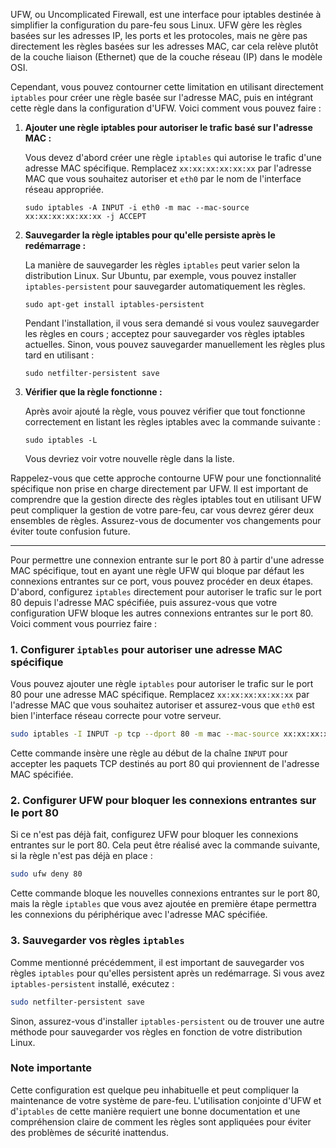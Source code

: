 UFW, ou Uncomplicated Firewall, est une interface pour iptables destinée à simplifier la configuration du pare-feu sous Linux. UFW gère les règles basées sur les adresses IP, les ports et les protocoles, mais ne gère pas directement les règles basées sur les adresses MAC, car cela relève plutôt de la couche liaison (Ethernet) que de la couche réseau (IP) dans le modèle OSI.

Cependant, vous pouvez contourner cette limitation en utilisant directement `iptables` pour créer une règle basée sur l'adresse MAC, puis en intégrant cette règle dans la configuration d'UFW. Voici comment vous pouvez faire :

1. **Ajouter une règle iptables pour autoriser le trafic basé sur l'adresse MAC :**

   Vous devez d'abord créer une règle `iptables` qui autorise le trafic d'une adresse MAC spécifique. Remplacez `xx:xx:xx:xx:xx:xx` par l'adresse MAC que vous souhaitez autoriser et `eth0` par le nom de l'interface réseau appropriée.

   ```
   sudo iptables -A INPUT -i eth0 -m mac --mac-source xx:xx:xx:xx:xx:xx -j ACCEPT
   ```

2. **Sauvegarder la règle iptables pour qu'elle persiste après le redémarrage :**

   La manière de sauvegarder les règles `iptables` peut varier selon la distribution Linux. Sur Ubuntu, par exemple, vous pouvez installer `iptables-persistent` pour sauvegarder automatiquement les règles.

   ```
   sudo apt-get install iptables-persistent
   ```

   Pendant l'installation, il vous sera demandé si vous voulez sauvegarder les règles en cours ; acceptez pour sauvegarder vos règles iptables actuelles. Sinon, vous pouvez sauvegarder manuellement les règles plus tard en utilisant :

   ```
   sudo netfilter-persistent save
   ```

3. **Vérifier que la règle fonctionne :**

   Après avoir ajouté la règle, vous pouvez vérifier que tout fonctionne correctement en listant les règles iptables avec la commande suivante :

   ```
   sudo iptables -L
   ```

   Vous devriez voir votre nouvelle règle dans la liste.

Rappelez-vous que cette approche contourne UFW pour une fonctionnalité spécifique non prise en charge directement par UFW. Il est important de comprendre que la gestion directe des règles iptables tout en utilisant UFW peut compliquer la gestion de votre pare-feu, car vous devrez gérer deux ensembles de règles. Assurez-vous de documenter vos changements pour éviter toute confusion future.


<hr>


Pour permettre une connexion entrante sur le port 80 à partir d'une adresse MAC spécifique, tout en ayant une règle UFW qui bloque par défaut les connexions entrantes sur ce port, vous pouvez procéder en deux étapes. D'abord, configurez `iptables` directement pour autoriser le trafic sur le port 80 depuis l'adresse MAC spécifiée, puis assurez-vous que votre configuration UFW bloque les autres connexions entrantes sur le port 80. Voici comment vous pourriez faire :

### 1. Configurer `iptables` pour autoriser une adresse MAC spécifique

Vous pouvez ajouter une règle `iptables` pour autoriser le trafic sur le port 80 pour une adresse MAC spécifique. Remplacez `xx:xx:xx:xx:xx:xx` par l'adresse MAC que vous souhaitez autoriser et assurez-vous que `eth0` est bien l'interface réseau correcte pour votre serveur.

```bash
sudo iptables -I INPUT -p tcp --dport 80 -m mac --mac-source xx:xx:xx:xx:xx:xx -j ACCEPT
```

Cette commande insère une règle au début de la chaîne `INPUT` pour accepter les paquets TCP destinés au port 80 qui proviennent de l'adresse MAC spécifiée.

### 2. Configurer UFW pour bloquer les connexions entrantes sur le port 80

Si ce n'est pas déjà fait, configurez UFW pour bloquer les connexions entrantes sur le port 80. Cela peut être réalisé avec la commande suivante, si la règle n'est pas déjà en place :

```bash
sudo ufw deny 80
```

Cette commande bloque les nouvelles connexions entrantes sur le port 80, mais la règle `iptables` que vous avez ajoutée en première étape permettra les connexions du périphérique avec l'adresse MAC spécifiée.

### 3. Sauvegarder vos règles `iptables`

Comme mentionné précédemment, il est important de sauvegarder vos règles `iptables` pour qu'elles persistent après un redémarrage. Si vous avez `iptables-persistent` installé, exécutez :

```bash
sudo netfilter-persistent save
```

Sinon, assurez-vous d'installer `iptables-persistent` ou de trouver une autre méthode pour sauvegarder vos règles en fonction de votre distribution Linux.

### Note importante

Cette configuration est quelque peu inhabituelle et peut compliquer la maintenance de votre système de pare-feu. L'utilisation conjointe d'UFW et d'`iptables` de cette manière requiert une bonne documentation et une compréhension claire de comment les règles sont appliquées pour éviter des problèmes de sécurité inattendus.